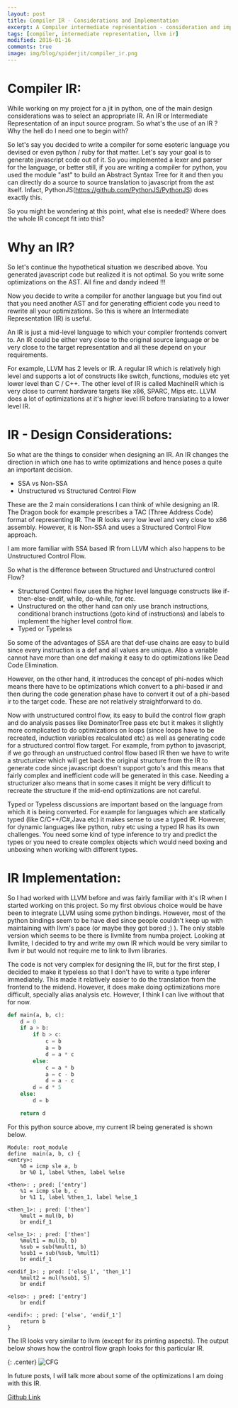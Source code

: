 ```yaml
---
layout: post
title: Compiler IR - Considerations and Implementation
excerpt: A Compiler intermediate representation - consideration and implementation details.
tags: [compiler, intermediate representation, llvm ir]
modified: 2016-01-16
comments: true
image: img/blog/spiderjit/compiler_ir.png
---
```


# Compiler IR:

While working on my project for a jit in python, one of the main design considerations was to select an appropriate IR. An IR or Intermediate Representation of an input source program. So what's the use of an IR ? Why the hell do I need one to begin with?

So let's say you decided to write a compiler for some esoteric language you devised or even python / ruby for that matter. Let's say your goal is to generate javascript code out of it. So you implemented a lexer and parser for the language, or better still, if you are writing a compiler for python, you used the module "ast" to build an Abstract Syntax Tree for it and then you can directly do a source to source translation to javascript from the ast itself. Infact, PythonJS(https://github.com/PythonJS/PythonJS) does exactly this.

So you might be wondering at this point, what else is needed? Where does the whole IR concept fit into this?

# Why an IR?

So let's continue the hypothetical situation we described above. You generated javascript code but realized it is not optimal. So you write some optimizations on the AST. All fine and dandy indeed !!!

Now you decide to write a compiler for another language but you find out that you need another AST and for generating efficient code you need to rewrite all your optimizations. So this is where an Intermediate Representation (IR) is useful.

An IR is just a mid-level language to which your compiler frontends convert to. An IR could be either very close to the original source language or be very close to the target representation and all these depend on your requirements.

For example, LLVM has 2 levels or IR. A regular IR which is relatively high level and supports a lot of constructs like switch, functions, modules etc yet lower level than C / C++. The other level of IR is called MachineIR which is very close to current hardware targets like x86, SPARC, Mips etc. LLVM does a lot of optimizations at it's higher level IR before translating to a lower level IR.

# IR - Design Considerations:

So what are the things to consider when designing an IR. An IR changes the direction in which one has to write optimizations and hence poses a quite an important decision.

- SSA vs Non-SSA
- Unstructured vs Structured Control Flow

These are the 2 main considerations I can think of while designing an IR. The Dragon book for example prescribes a TAC (Three Address Code) format of representing IR. The IR looks very low level and very close to x86 assembly. However, it is Non-SSA and uses a Structured Control Flow approach.

I am more familiar with SSA based IR from LLVM which also happens to be Unstructured Control Flow.

So what is the difference between Structured and Unstructured control Flow?
- Structured Control flow uses the higher level language constructs like if-then-else-endif, while, do-while, for etc.
- Unstructured on the other hand can only use branch instructions, conditional branch instructions (goto kind of instructions) and labels to implement the higher level control flow.
- Typed or Typeless

So some of the advantages of SSA are that def-use chains are easy to build since every instruction is a def and all values are unique. Also a variable cannot have more than one def making it easy to do optimizations like Dead Code Elimination.

However, on the other hand, it introduces the concept of phi-nodes which means there have to be optimizations which convert to a phi-based ir and then during the code generation phase have to convert it out of a phi-based ir to the target code. These are not relatively straightforward to do.

Now with unstructured control flow, its easy to build the control flow graph and do analysis passes like DominatorTree pass etc but it makes it slightly more complicated to do optimizations on loops (since loops have to be recreated, induction variables recalculated etc) as well as generating code for a structured control flow target. For example, from python to javascript, if we go through an unstructued control flow based IR then we have to write a structurizer which will get back the original structure from the IR to generate code since javascript doesn't support goto's and this means that fairly complex and inefficient code will be generated in this case. Needing a structurizer also means that in some cases it might be very difficult to recreate the structure if the mid-end optimizations are not careful.

Typed or Typeless discussions are important based on the language from which it is being converted. For example for languages which are statically typed (like C/C++/C#,Java etc) it makes sense to use a typed IR. However, for dynamic languages like python, ruby etc using a typed IR has its own challenges. You need some kind of type inference to try and predict the types or you need to create complex objects which would need boxing and unboxing when working with different types.

# IR Implementation:

So I had worked with LLVM before and was fairly familiar with it's IR when I started working on this project. So my first obvious choice would be have been to integrate LLVM using some python bindings. However, most of the python bindings seem to be have died since people couldn't keep up with maintaining with llvm's pace (or maybe they got bored ;) ). The only stable version which seems to be there is llvmlite from numba project. Looking at llvmlite, I decided to try and write my own IR which would be very similar to llvm ir but would not require me to link to llvm libraries.

The code is not very complex for designing the IR, but for the first step, I decided to make it typeless so that I don't have to write a type inferer immediately. This made it relatively easier to do the translation from the frontend to the midend. However, it does make doing optimizations more difficult, specially alias analysis etc. However, I think I can live without that for now.

~~~python
def main(a, b, c):
    d = 0
    if a > b:
        if b > c:
            c = b
            a = b
            d = a * c
        else:
            c = a * b
            a = c - b
            d = a - c
        d = d * 5
    else:
        d = b

    return d
~~~

For this python source above, my current IR being generated is shown below.

~~~
Module: root_module
define  main(a, b, c) {
<entry>:
    %0 = icmp sle a, b
    br %0 1, label %then, label %else

<then>: ; pred: ['entry']
    %1 = icmp sle b, c
    br %1 1, label %then_1, label %else_1

<then_1>: ; pred: ['then']
    %mult = mul(b, b)
    br endif_1

<else_1>: ; pred: ['then']
    %mult1 = mul(b, b)
    %sub = sub(%mult1, b)
    %sub1 = sub(%sub, %mult1)
    br endif_1

<endif_1>: ; pred: ['else_1', 'then_1']
    %mult2 = mul(%sub1, 5)
    br endif

<else>: ; pred: ['entry']
    br endif

<endif>: ; pred: ['else', 'endif_1']
    return b
}
~~~

The IR looks very similar to llvm (except for its printing aspects). The output below shows how the control flow graph looks for this particular IR.

{: .center}
![CFG](/img/blog/spiderjit/nested_if_cfg.png "Control Flow Graph")

In future posts, I will talk more about some of the optimizations I am doing with this IR.

[Github Link](https://github.com/ssarangi/spiderjit)
